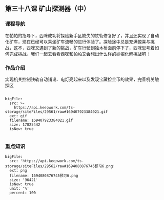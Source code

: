 ## 第三十八课 矿山探测器（中）
### 课程导航

在帕帕的指导下，西咪成功将探险新手区缺失的铁轨修复好了，并且还实现了自动化矿车，现在已经可以乘坐矿车流畅的进行体验了。探险途中总是充满惊喜与挑战，这不，西咪又遇到了新的挑战，矿车行驶到独木桥面前停下了，西咪思考着如何完成挑战。我们一起去看看西咪和帕帕又会想出什么样的妙招化解挑战吧！

### 作品介绍

实现机关控制铁轨自动铺设、电灯亮起来以及发现宝藏捡金币的效果，完善机关触探区

```@BigFile

bigFile:
  src: >-
    https://api.keepwork.com/ts-storage/siteFiles/29561/raw#169407923384021.gif
  ext: gif
  filename: 169407923384021.gif
  size: 17025442
  isNew: true
          
```

 
 
 
### 重点知识

 
```@BigFile
bigFile:
  src: 'https://api.keepwork.com/ts-storage/siteFiles/29562/raw#1694080876745预习6.png'
  ext: png
  filename: 1694080876745预习6.png
  size: '96421'
  isNew: true
  unit: '%'
  percent: 100

```